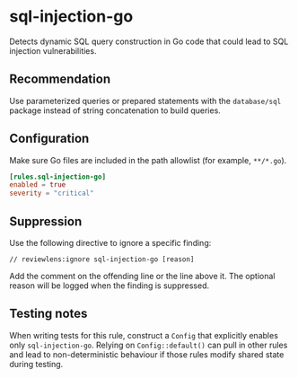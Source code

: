 # sql-injection-go

Detects dynamic SQL query construction in Go code that could lead to SQL injection vulnerabilities.

## Recommendation

Use parameterized queries or prepared statements with the `database/sql` package instead of string concatenation to build queries.

## Configuration

Make sure Go files are included in the path allowlist (for example, `**/*.go`).

```toml
[rules.sql-injection-go]
enabled = true
severity = "critical"
```

## Suppression

Use the following directive to ignore a specific finding:

```text
// reviewlens:ignore sql-injection-go [reason]
```

Add the comment on the offending line or the line above it. The optional reason
will be logged when the finding is suppressed.

## Testing notes

When writing tests for this rule, construct a `Config` that explicitly enables only
`sql-injection-go`. Relying on `Config::default()` can pull in other rules and lead to
non-deterministic behaviour if those rules modify shared state during testing.
